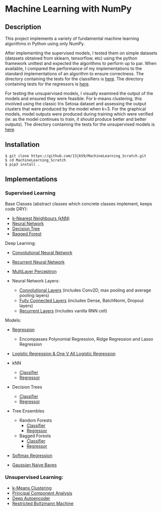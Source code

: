 # Machine Learning with NumPy

## Description

This project implements a variety of fundamental machine learning algorithms in Python using only NumPy.

After implementing the supervised models, I tested them on simple datasets (datasets obtained from sklearn, tensorflow, etc) using the python framework unittest and expected the algorithms to perform up to par. When available, I compared the performance of my implementations to the standard implementations of an algorithm to ensure correctness. The directory containing the tests for the classifiers is [here](https://github.com/13jk59/Machine-Learning-From-Scratch/tree/master/machine_learning_algorithms/supervised_learning/classifiers/Tests). The directory containing tests for the regressors is [here](https://github.com/13jk59/Machine-Learning-From-Scratch/tree/master/machine_learning_algorithms/supervised_learning/regression/Tests).

For testing the unsupervised models, I visually examined the output of the models and ensured they were feasible. For k-means clustering, this involved using the classic Iris Setosa dataset and assessing the output clusters that were produced by the model when k=3. For the graphical models, model outputs were produced during training which were verified (ie: as the model continues to train, it should produce better and better outputs). The directory containing the tests for the unsupervised models is [here](https://github.com/13jk59/Machine-Learning-From-Scratch/tree/master/machine_learning_algorithms/unsupervised_learning/Tests).

## Installation

```
$ git clone https://github.com/13jk59/MachineLearning_Scratch.git
$ cd MachineLearning_Scratch
$ pip3 install .
```

## Implementations

### Supervised Learning

Base Classes (abstract classes which concrete classes implement, keeps code DRY):

- [k-Nearest Neighbours (kNN)](https://github.com/13jk59/MachineLearning_Scratch/blob/master/machine_learning_algorithms/supervised_learning/base_classes/k_nearest_neighbours_base.py)
- [Neural Network](https://github.com/13jk59/MachineLearning_Scratch/blob/master/machine_learning_algorithms/neural_net_utility/neural_net_base.py)
- [Decision Tree](https://github.com/13jk59/MachineLearning_Scratch/blob/master/machine_learning_algorithms/supervised_learning/base_classes/DecisionTree.py)
- [Bagged Forest](https://github.com/13jk59/MachineLearning_Scratch/blob/master/machine_learning_algorithms/supervised_learning/base_classes/BaggedForest.py)

Deep Learning:

- [Convolutional Neural Network](https://github.com/13jk59/MachineLearning_Scratch/blob/master/machine_learning_algorithms/supervised_learning/classifiers/convolutional_neural_network.py)
- [Recurrent Neural Network](https://github.com/13jk59/MachineLearning_Scratch/blob/master/machine_learning_algorithms/supervised_learning/classifiers/recurrent_network.py)
- [MultiLayer Perceptron](https://github.com/13jk59/MachineLearning_Scratch/blob/master/machine_learning_algorithms/supervised_learning/classifiers/MultiLayerPerceptron.py)

- Neural Network Layers:
  - [Convolutional Layers](https://github.com/13jk59/MachineLearning_Scratch/blob/master/machine_learning_algorithms/neural_net_utility/ConvolutionalLayers.py) (includes Conv2D, max pooling and average pooling layers)
  - [Fully Connected Layers](https://github.com/13jk59/MachineLearning_Scratch/blob/master/machine_learning_algorithms/neural_net_utility/neural_net_layers.py) (includes Dense, BatchNorm, Dropout layers)
  - [Recurrent Layers](https://github.com/13jk59/MachineLearning_Scratch/blob/master/machine_learning_algorithms/neural_net_utility/reccurent_neural_net_layers.py) (includes vanilla RNN cell)

Models:

- [Regression](https://github.com/13jk59/MachineLearning_Scratch/blob/master/machine_learning_algorithms/supervised_learning/regression/linear_regression.py)

  - Encompasses Polynomial Regression, Ridge Regression and Lasso Regression

- [Logistic Regression & One V All Logistic Regression](https://github.com/13jk59/MachineLearning_Scratch/blob/master/machine_learning_algorithms/supervised_learning/classifiers/Logistic_Regression.py)

- kNN

  - [Classifier](https://github.com/13jk59/MachineLearning_Scratch/blob/master/machine_learning_algorithms/supervised_learning/classifiers/k_nearest_neighbours_classifier.py)
  - [Regressor](https://github.com/13jk59/MachineLearning_Scratch/blob/master/machine_learning_algorithms/supervised_learning/regression/k_nearest_neighbours_regressor.py)

- Decision Trees

  - [Classifier](https://github.com/13jk59/MachineLearning_Scratch/blob/master/machine_learning_algorithms/supervised_learning/classifiers/classification_tree.py)
  - [Regressor](https://github.com/13jk59/MachineLearning_Scratch/blob/master/machine_learning_algorithms/supervised_learning/regression/regression_tree.py)

- Tree Ensembles

  - Random Forests
    - [Classifier](https://github.com/13jk59/MachineLearning_Scratch/blob/master/machine_learning_algorithms/supervised_learning/classifiers/random_forest_classifier.py)
    - [Regressor](https://github.com/13jk59/MachineLearning_Scratch/blob/master/machine_learning_algorithms/supervised_learning/regression/random_forest_regressor.py)
  - Bagged Forests
    - [Classifier](https://github.com/13jk59/MachineLearning_Scratch/blob/master/machine_learning_algorithms/supervised_learning/classifiers/bagged_forest_classifier.py)
    - [Regressor](https://github.com/13jk59/MachineLearning_Scratch/blob/master/machine_learning_algorithms/supervised_learning/regression/bagged_forest_regressor.py)

- [Softmax Regression](https://github.com/13jk59/MachineLearning_Scratch/blob/master/machine_learning_algorithms/supervised_learning/classifiers/softmax_regression.py)
- [Gaussian Naive Bayes](https://github.com/13jk59/MachineLearning_Scratch/blob/master/machine_learning_algorithms/supervised_learning/classifiers/gaussian_naive_bayes.py)

### Unsupervised Learning:

- [k-Means Clustering](https://github.com/13jk59/MachineLearning_Scratch/blob/master/machine_learning_algorithms/unsupervised_learning/k_Means.py)
- [Principal Component Analysis](https://github.com/13jk59/MachineLearning_Scratch/blob/master/machine_learning_algorithms/unsupervised_learning/PCA.py)
- [Deep Autoencoder](https://github.com/13jk59/MachineLearning_Scratch/blob/master/machine_learning_algorithms/unsupervised_learning/auto_encoder.py)
- [Restricted Boltzmann Machine](https://github.com/13jk59/MachineLearning_Scratch/blob/master/machine_learning_algorithms/unsupervised_learning/restricted_boltzmann_machine.py)
